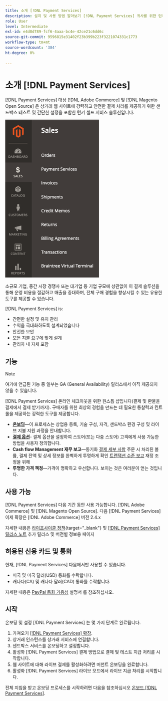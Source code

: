 ```yaml
---
title: 소개 [!DNL Payment Services]
description: 설치 및 사용 방법 알아보기 [!DNL Payment Services] 귀사를 위한 턴키, 강력하고 안전한 결제 처리 솔루션으로 [!DNL Adobe Commerce] 및 [!DNL Magento Open Source] 웹 사이트.
role: User
level: Intermediate
exl-id: e4d8d789-fcf6-4aaa-bc4e-42ce21c6dd6c
source-git-commit: 9596815e31402f23b399b223f3221074331c1773
workflow-type: tm+mt
source-wordcount: '384'
ht-degree: 0%

---
```


# 소개 [!DNL Payment Services]

[!DNL Payment Services] 대상 [!DNL Adobe Commerce] 및 [!DNL Magento Open Source] 은 상거래 웹 사이트에 강력하고 안전한 결제 처리를 제공하기 위한 샌드박스 테스트 및 간단한 설정을 포함한 턴키 셀프 서비스 솔루션입니다.

![[!DNL Payment Services] 확장 관리자 보기](assets/admin-view.png)

소규모 기업, 중간 시장 경쟁사 또는 대기업 등 기업 규모에 상관없이 이 결제 솔루션을 통해 운영 비용을 절감하고 매출을 증대하며, 전체 구매 경험을 향상시킬 수 있는 유용한 도구를 제공할 수 있습니다.

[!DNL Payment Services] is:

* 간편한 설정 및 유지 관리
* 수익을 극대화하도록 설계되었습니다
* 안전한 보안
* 모든 지불 요구에 맞게 설계
* 관리자 내 자체 포함

## 기능

>[!NOTE]
>
>여기에 언급된 기능 중 일부는 GA (General Availability) 릴리스에서 아직 제공되지 않을 수 있습니다.

[!DNL Payment Services] 온라인 체크아웃을 위한 원스톱 샵입니다(결제 및 환불을 결제에서 결제 받기까지). 구매자를 위한 최상의 경험을 만드는 데 필요한 통찰력과 컨트롤을 제공하는 강력한 도구를 제공합니다.

* [**온보딩**](onboard.md)—이 프로세스는 상업용 등록, 기술 구성, 자격, 샌드박스 환경 구성 및 라이브 지불 지원 과정을 안내합니다.
* [**결제 옵션**](payments-options.md)- 결제 옵션을 설정하여 스토어(또는 다중 스토어) 고객에게 사용 가능한 방법을 사용자 정의합니다.
* **Cash flow Management 재무 보고**—동기화 [결제 세부 사항](order-payment-status.md) 주문 시 처리된 볼륨, 결제 잔액 및 상세 정보를 완벽하게 투명하게 확인 [트랜잭션 수준 보고](payouts.md) 재정 조정을 위해
* **투명한 가격 책정**—가격이 명확하고 우선합니다. 보이는 것은 여러분이 얻는 것입니다.

## 사용 가능

[!DNL Payment Services] 다음 기간 동안 사용 가능합니다. [!DNL Adobe Commerce] 및 [!DNL Magento Open Source]. 다음 [!DNL Payment Services] 이제 확장은 [!DNL Adobe Commerce] 버전 2.4.x

자세한 내용은 [라이프사이클 정책](https://devdocs.magento.com/release/lifecycle-policy.html){target=&quot;_blank&quot;} 및 [[!DNL Payment Services] 릴리스 노트](release-notes.md) 추가 릴리스 및 버전별 정보용 페이지

## 허용된 신용 카드 및 통화

현재, [!DNL Payment Services] 다음에서만 사용할 수 있습니다.

* 미국 및 미국 달러(USD) 통화를 수락합니다.
* 캐나다(CA) 및 캐나다 달러(CAD) 통화를 수락합니다.

자세한 내용은 [PayPal 통화 가용성](https://developer.paypal.com/docs/platforms/checkout/reference/country-availability-advanced-cards/) 설명서 를 참조하십시오.

## 시작

온보딩 및 설정 [!DNL Payment Services] 는 몇 가지 단계로 완료됩니다.

1. 가져오기 [[!DNL Payment Services] 확장](install.md).
1. 상거래 인스턴스를 상거래 서비스에 연결합니다.
1. 샌드박스 서비스를 온보딩하고 설정합니다.
1. 활성화 [!DNL Payment Services] 결제 방법으로 결제 및 테스트 지급 처리를 시작합니다.
1. 웹 사이트에 대해 라이브 결제를 활성화하려면 머천트 온보딩을 완료합니다.
1. 활성화 [!DNL Payment Services] 라이브 모드에서 라이브 지급 처리를 시작합니다.

전체 지침을 받고 온보딩 프로세스를 시작하려면 다음을 참조하십시오 [온보드 [!DNL Payment Services]](onboard.md).

